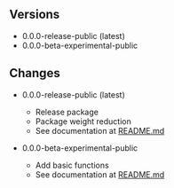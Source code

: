 ## Versions

-   0.0.0-release-public (latest)
-   0.0.0-beta-experimental-public

## Changes

-   0.0.0-release-public (latest)

    -   Release package
    -   Package weight reduction
    -   See documentation at [README.md](https://www.npmjs.com/package/aeromd/v/0.0.0-release-public)

-   0.0.0-beta-experimental-public
    -   Add basic functions
    -   See documentation at [README.md](https://www.npmjs.com/package/aeromd/v/0.0.0-beta-experimental-public)
